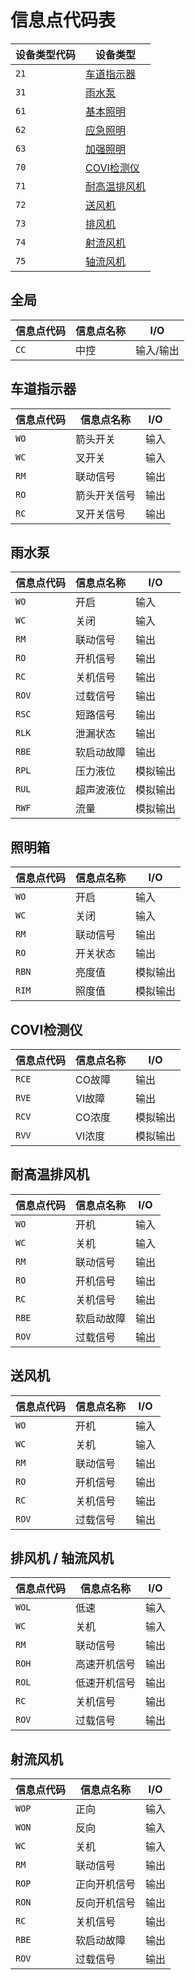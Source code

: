 # 信息点代码表

设备类型代码 | 设备类型
-- | --
`21` | [车道指示器](#车道指示器)
`31` | [雨水泵](#雨水泵)
`61` | [基本照明](#照明箱)
`62` | [应急照明](#照明箱)
`63` | [加强照明](#照明箱)
`70` | [COVI检测仪](#COVI检测仪)
`71` | [耐高温排风机](#耐高温排风机)
`72` | [送风机](#送风机)
`73` | [排风机](#排风机--轴流风机)
`74` | [射流风机](#射流风机)
`75` | [轴流风机](#排风机--轴流风机)

## 全局
信息点代码 | 信息点名称 | I/O
-- | -- | --
`CC` | 中控 | 输入/输出

## 车道指示器
信息点代码 | 信息点名称 | I/O
-- | -- | --
`WO` | 箭头开关 | 输入
`WC` | 叉开关 | 输入
`RM` | 联动信号 | 输出
`RO` | 箭头开关信号 | 输出
`RC` | 叉开关信号 | 输出

## 雨水泵
信息点代码 | 信息点名称 | I/O
-- | -- | --
`WO` | 开启 | 输入
`WC` | 关闭 | 输入
`RM` | 联动信号 | 输出
`RO` | 开机信号 | 输出
`RC` | 关机信号 | 输出
`ROV` | 过载信号 | 输出
`RSC` | 短路信号 | 输出
`RLK` | 泄漏状态 | 输出
`RBE` | 软启动故障 | 输出
`RPL` | 压力液位 | 模拟输出
`RUL` | 超声波液位 | 模拟输出
`RWF` | 流量 | 模拟输出

## 照明箱
信息点代码 | 信息点名称 | I/O
-- | -- | --
`WO` | 开启 | 输入
`WC` | 关闭 | 输入
`RM` | 联动信号 | 输出
`RO` | 开关状态 | 输出
`RBN` | 亮度值 | 模拟输出
`RIM` | 照度值 | 模拟输出

## COVI检测仪
信息点代码 | 信息点名称 | I/O
-- | -- | --
`RCE` | CO故障 | 输出
`RVE` | VI故障 | 输出
`RCV` | CO浓度 | 模拟输出
`RVV` | VI浓度 | 模拟输出

## 耐高温排风机
信息点代码 | 信息点名称 | I/O
-- | -- | --
`WO` | 开机 | 输入
`WC` | 关机 | 输入
`RM` | 联动信号 | 输出
`RO` | 开机信号 | 输出
`RC` | 关机信号 | 输出
`RBE` | 软启动故障 | 输出
`ROV` | 过载信号 | 输出

## 送风机
信息点代码 | 信息点名称 | I/O
-- | -- | --
`WO` | 开机 | 输入
`WC` | 关机 | 输入
`RM` | 联动信号 | 输出
`RO` | 开机信号 | 输出
`RC` | 关机信号 | 输出
`ROV` | 过载信号 | 输出

## 排风机 / 轴流风机
信息点代码 | 信息点名称 | I/O
-- | -- | --
`WOL` | 低速 | 输入
`WC` | 关机 | 输入
`RM` | 联动信号 | 输出
`ROH` | 高速开机信号 | 输出
`ROL` | 低速开机信号 | 输出
`RC` | 关机信号 | 输出
`ROV` | 过载信号 | 输出

## 射流风机
信息点代码 | 信息点名称 | I/O
-- | -- | --
`WOP` | 正向 | 输入
`WON` | 反向 | 输入
`WC` | 关机 | 输入
`RM` | 联动信号 | 输出
`ROP` | 正向开机信号 | 输出
`RON` | 反向开机信号 | 输出
`RC` | 关机信号 | 输出
`RBE` | 软启动故障 | 输出
`ROV` | 过载信号 | 输出
